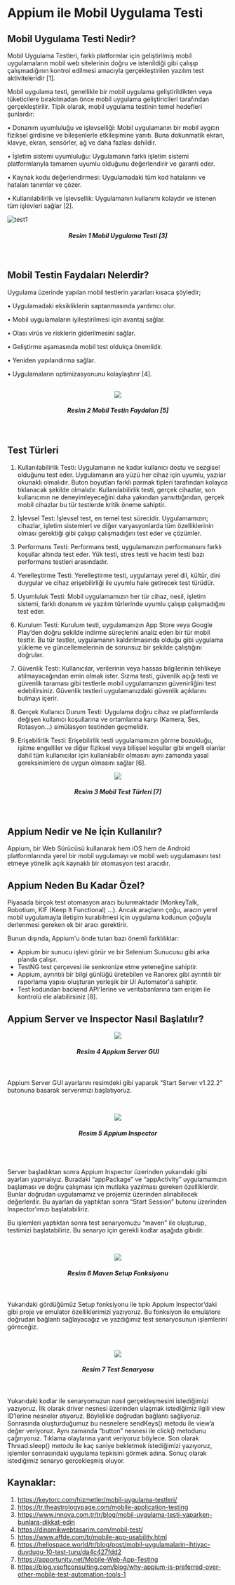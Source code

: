 # Appium ile Mobil Uygulama Testi

## Mobil Uygulama Testi Nedir?
Mobil Uygulama Testleri, farklı platformlar için geliştirilmiş mobil uygulamaların mobil web sitelerinin doğru ve istenildiği gibi çalışıp çalışmadığının kontrol edilmesi amacıyla gerçekleştirilen yazılım test aktiviteleridir [1].

Mobil uygulama testi, genellikle bir mobil uygulama geliştirildikten veya tüketicilere bırakılmadan önce mobil uygulama geliştiricileri tarafından gerçekleştirilir. Tipik olarak, mobil uygulama testinin temel hedefleri şunlardır:

•	Donanım uyumluluğu ve işlevselliği: Mobil uygulamanın bir mobil aygıtın fiziksel girdisine ve bileşenlerle etkileşimine yanıtı. Buna dokunmatik ekran, klavye, ekran, sensörler, ağ ve daha fazlası dahildir.

•	İşletim sistemi uyumluluğu: Uygulamanın farklı işletim sistemi platformlarıyla tamamen uyumlu olduğunu değerlendirir ve garanti eder.

•	Kaynak kodu değerlendirmesi: Uygulamadaki tüm kod hatalarını ve hataları tanımlar ve çözer.

•	Kullanılabilirlik ve İşlevsellik: Uygulamanın kullanımı kolaydır ve istenen tüm işlevleri sağlar [2].


 
![test1](https://user-images.githubusercontent.com/58858983/161403462-de983706-a0dd-4d82-ba07-5626d1ccc70a.jpeg)
<h5 align="center">Resim 1 Mobil Uygulama Testi [3]</h3>
<br>

## Mobil Testin Faydaları Nelerdir?
Uygulama üzerinde yapılan mobil testlerin yararları kısaca şöyledir;

•	Uygulamadaki eksikliklerin saptanmasında yardımcı olur.

•	Mobil uygulamaların iyileştirilmesi için avantaj sağlar.

•	Olası virüs ve risklerin giderilmesini sağlar.

•	Geliştirme aşamasında mobil test oldukça önemlidir.

•	Yeniden yapılandırma sağlar.

•	Uygulamaların optimizasyonunu kolaylaştırır [4].
<br>
<br>

<p align="center">
  <img src="https://user-images.githubusercontent.com/58858983/161403636-e25a3dcd-ca2a-4b6d-ad19-08e98d6fabda.jpeg">
</p>
<h5 align="center">Resim 2 Mobil Testin Faydaları [5]</h3>
<br>


## Test Türleri
1.	Kullanılabilirlik Testi: Uygulamanın ne kadar kullanıcı dostu ve sezgisel olduğunu test eder. Uygulamanın ara yüzü her cihaz için uyumlu, yazılar okunaklı olmalıdır. Buton boyutları farklı parmak tipleri tarafından kolayca tıklanacak şekilde olmalıdır. Kullanılabilirlik testi, gerçek cihazlar, son kullanıcının ne deneyimleyeceğini daha yakından yansıttığından, gerçek mobil cihazlar bu tür testlerde kritik öneme sahiptir.

2.	İşlevsel Test: İşlevsel test, en temel test sürecidir. Uygulamamızın; cihazlar, işletim sistemleri ve diğer varyasyonlarda tüm özelliklerinin olması gerektiği gibi çalışıp çalışmadığını test eder ve çözümler.

3.	Performans Testi: Performans testi, uygulamanızın performansını farklı koşullar altında test eder. Yük testi, stres testi ve hacim testi bazı performans testleri arasındadır.

4.	Yerelleştirme Testi: Yerelleştirme testi, uygulamayı yerel dil, kültür, dini duygular ve cihaz erişebilirliği ile uyumlu hale getirecek test türüdür.

5.	Uyumluluk Testi: Mobil uygulamamızın her tür cihaz, nesil, işletim sistemi, farklı donanım ve yazılım türlerinde uyumlu çalışıp çalışmadığını test eder.

6.	Kurulum Testi: Kurulum testi, uygulamanızın App Store veya Google Play’den doğru şekilde indirme süreçlerini analiz eden bir tür mobil testtir. Bu tür testler, uygulamanın kaldırılmasında olduğu gibi uygulama yükleme ve güncellemelerinin de sorunsuz bir şekilde çalıştığını doğrular.

7.	Güvenlik Testi: Kullanıcılar, verilerinin veya hassas bilgilerinin tehlikeye atılmayacağından emin olmak ister. Sızma testi, güvenlik açığı testi ve güvenlik taraması gibi testlerle mobil uygulamanızın güvenirliğini test edebilirsiniz. Güvenlik testleri uygulamanızdaki güvenlik açıklarını bulmayı içerir.

8.	Gerçek Kullanıcı Durum Testi: Uygulama doğru cihaz ve platformlarda değişen kullanıcı koşullarına ve ortamlarına karşı (Kamera, Ses, Rotasyon...) simülasyon testinden geçmelidir.

9.	Erişebilirlik Testi: Erişebilirlik testi uygulamamızın görme bozukluğu, işitme engelliler ve diğer fiziksel veya bilişsel koşullar gibi engelli olanlar dahil tüm kullanıcılar için kullanılabilir olmasını aynı zamanda yasal gereksinimlere de uygun olmasını sağlar [6].

<p align="center">
  <img src="https://user-images.githubusercontent.com/58858983/161403811-334d725b-23d0-4799-ba67-89ab36e80b6e.png">
</p>
<h5 align="center">Resim 3 Mobil Test Türleri [7]</h3>
<br>
 

## Appium Nedir ve Ne İçin Kullanılır?
Appium, bir Web Sürücüsü kullanarak hem iOS hem de Android platformlarında yerel bir mobil uygulamayı ve mobil web uygulamasını test etmeye yönelik açık kaynaklı bir otomasyon test aracıdır.

## Appium Neden Bu Kadar Özel?
Piyasada birçok test otomasyon aracı bulunmaktadır (MonkeyTalk, Robotium, KIF (Keep It Functional) ...). Ancak araçların çoğu, aracın yerel mobil uygulamayla iletişim kurabilmesi için uygulama kodunun çoğuyla derlenmesi gereken ek bir aracı gerektirir. 

Bunun dışında, Appium'u önde tutan bazı önemli farklılıklar:
-	Appium bir sunucu işlevi görür ve bir Selenium Sunucusu gibi arka planda çalışır.
-	TestNG test çerçevesi ile senkronize etme yeteneğine sahiptir.
-	Appium, ayrıntılı bir bilgi günlüğü üretebilen ve Ranorex gibi ayrıntılı bir raporlama yapısı oluşturan yerleşik bir UI Automator'a sahiptir.
-	Test kodundan backend API'lerine ve veritabanlarına tam erişim ile kontrolü ele alabilirsiniz [8].

## Appium Server ve Inspector Nasıl Başlatılır?
 
<p align="center">
  <img src="https://user-images.githubusercontent.com/58858983/161403892-68e9ccbc-b454-4f11-a71a-13ac94927433.png">
</p>
<h5 align="center">Resim 4 Appium Server GUI</h3>
<br>

Appium Server GUI ayarlarını resimdeki gibi yaparak “Start Server v1.22.2” butonuna basarak serverımızı başlatıyoruz. 

<br>
<p align="center">
  <img src="https://user-images.githubusercontent.com/58858983/161403941-c50b87ab-4b82-49a7-8baf-4c84076f91ef.png">
</p>
<h5 align="center">Resim 5 Appium Inspector</h3>
<br>
<br>

Server başladıktan sonra Appium Inspector üzerinden yukarıdaki gibi ayarları yapmalıyız. Buradaki “appPackage” ve “appActivity” uygulamamızın başlaması ve doğru çalışması için mutlaka yazılması gereken özelliklerdir. Bunlar doğrudan uygulamamız ve projemiz üzerinden alınabilecek değerlerdir. Bu ayarları da yaptıktan sonra “Start Session” butonu üzerinden Inspector’ımızı başlatabiliriz.

Bu işlemleri yaptıktan sonra test senaryomuzu “maven” ile oluşturup, testimizi başlatabiliriz. Bu senaryo için gerekli kodlar aşağıda gibidir.


<br>
<p align="center">
  <img src="https://user-images.githubusercontent.com/58858983/161404381-caae11f7-1013-4a3d-8370-0e78b12f8398.png">
</p>
<h5 align="center">Resim 6 Maven Setup Fonksiyonu</h3>
<br>

Yukarıdaki gördüğümüz Setup fonksiyonu ile tıpkı Appium Inspector’daki gibi proje ve emulator özelliklerimizi yazıyoruz. Bu fonksiyon ile emulatore doğrudan bağlantı sağlayacağız ve yazdığımız test senaryosunun işlemlerini göreceğiz.


<br>
<p align="center">
  <img src="https://user-images.githubusercontent.com/58858983/161404408-2c494b9d-9b4c-4fa5-975b-c8f12e73ae28.png">
</p>
<h5 align="center">Resim 7 Test Senaryosu</h3>
<br>


Yukarıdaki kodlar ile senaryomuzun nasıl gerçekleşmesini istediğimizi yazıyoruz. İlk olarak driver nesnesi üzerinden ulaşmak istediğimiz ilgili view ID’lerine nesneler atıyoruz. Böylelikle doğrudan bağlantı sağlıyoruz. Sonrasında oluşturduğumuz bu nesnelere sendKeys() metodu ile view’a değer veriyoruz. Aynı zamanda “button” nesnesi ile click() metodunu çağırıyoruz. Tıklama olaylarına yanıt veriyoruz böylece. Son olarak Thread.sleep() metodu ile kaç saniye bekletmek istediğimizi yazıyoruz, işlemler sonrasındaki uygulama tepkisini görmek adına. Sonuç olarak istediğimiz senaryo gerçekleşmiş oluyor.

## Kaynaklar:

1.	https://keytorc.com/hizmetler/mobil-uygulama-testleri/
2.	https://tr.theastrologypage.com/mobile-application-testing
3.	https://www.innova.com.tr/tr/blog/mobil-uygulama-testi-yaparken-bunlara-dikkat-edin
4.	https://dinamikwebtasarim.com/mobil-test/
5.	https://www.affde.com/tr/mobile-app-usability.html
6.	https://hellospace.world/tr/blog/post/mobil-uygulamalarin-ihtiyac-duydugu-10-test-turu/da4c427fdd2
7.	https://apportunity.net/Mobile-Web-App-Testing
8.	https://blog.vsoftconsulting.com/blog/why-appium-is-preferred-over-other-mobile-test-automation-tools-1
